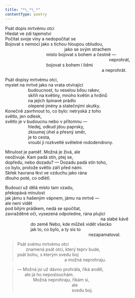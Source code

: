 ```yaml
---
title: "*\_*\_*"
contentType: poetry
---
```


<section>

Psát dopis mrtvému otci  
Hledat ve zdi tajemství  
Počítat svoje viny a nedopočítat se  
Bojovat s nemocí jako s tichou hloupou obludou,  
                                                 jako se svým strachem  
                                  místo bojovat s bohem a čestně —  
                                                                                      neprohrát,  
                                  bojovat s bohem i lidmi  
                                                                                a neprohrát.

</section>

<section>

Psát dopisy mrtvému otci,  
myslet na mrtvé jako na vrata otvírající  
                   budoucnost, tu veselou bílou rakev,  
                   skříň na květiny, mnoho květin a hrdinů  
                   na jejich špinavé prádlo  
                   olepené jmény a statečnými skutky.  
Konečně zavrhnout to, co bylo: netryská z toho  
světlo, jen odlesk,  
světlo je v budoucnu nebo v přítomnu —  
                   hledej, odkud jdou paprsky,  
                   zkoumej úhel a přesný směr,  
                   je to cesta,  
                   vroubí ji rozkvetlé světelné rododendrony.

</section>

<section>

Minulost je paměť. Možná je živá, ale  
neoživuje. Kam padá stín, ptej se,  
dopředu, nebo dozadu? — Dozadu padá stín toho,  
co bylo, protože světlo září před námi.  
Skřek havrana tkví ve vzduchu jako rána  
dlouho poté, co odlétl.

</section>

<section>

Budoucí už dělá místo tam vzadu,  
překopává minulost  
jak jámu s hašeným vápnem, jámu na mrtvé —  
ale není vidět  
pod bílým práškem, nedá se spočítat,  
zavražděné oči, vysezená odpoledne, rána plující  
                                                                               na slabé kávě  
                     do země Nebo, kde můžeš vidět všecko  
                     jak to, co bylo, a ty sis to  
                                                                     nezapamatoval.

</section>

<section>

> Psát svému mrtvému otci  
>        znamená psát otci, který teprv bude,  
> psát bohu, s kterým svedu boj  
>                                        a možná neprohraju.

> — Možná jsi už dávno prohrála, říká anděl,  
>       ale já ho neposlouchám.  
>              Možná neprohraju, říkám si,  
>                                              ale  
>                                              svedu boj.

</section>
